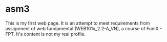 # asm3
This is my first web page. It is an attempt to meet requirements from assignment of web fundamental (WEB101x_2.2-A_VN), a course of FuniX - FPT. It's content is not my real profile.
